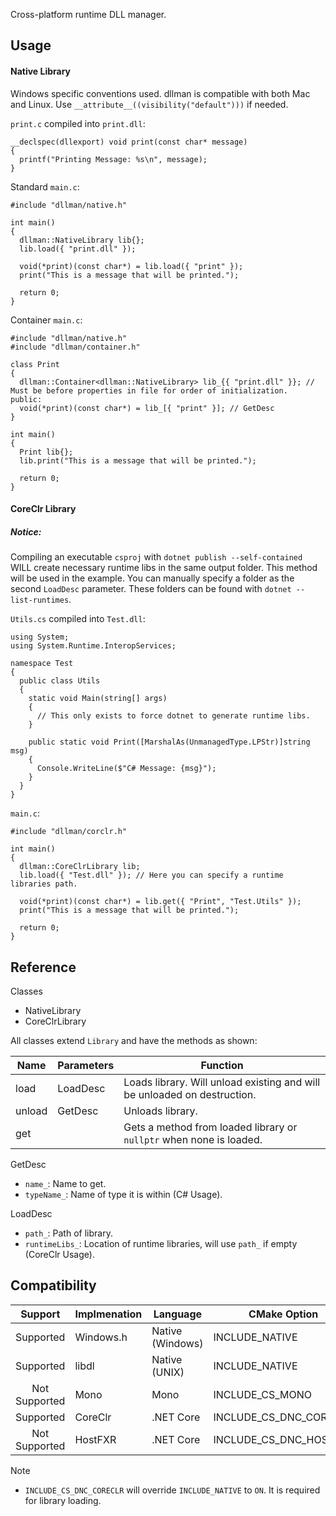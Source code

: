 Cross-platform runtime DLL manager.

## Usage

#### Native Library

Windows specific conventions used. dllman is compatible with both Mac and Linux. Use `__attribute__((visibility("default")))` if needed.

`print.c` compiled into `print.dll`:
```
__declspec(dllexport) void print(const char* message)
{
  printf("Printing Message: %s\n", message);
}
```


Standard `main.c`:
```
#include "dllman/native.h"

int main()
{
  dllman::NativeLibrary lib{};
  lib.load({ "print.dll" });
  
  void(*print)(const char*) = lib.load({ "print" });
  print("This is a message that will be printed.");
  
  return 0;
}
```

Container `main.c`:
```
#include "dllman/native.h"
#include "dllman/container.h"

class Print
{
  dllman::Container<dllman::NativeLibrary> lib_{{ "print.dll" }}; // Must be before properties in file for order of initialization.
public:
  void(*print)(const char*) = lib_[{ "print" }]; // GetDesc
}

int main()
{
  Print lib{};
  lib.print("This is a message that will be printed.");

  return 0;
}

```

#### CoreClr Library

##### Notice:
Compiling an executable `csproj` with `dotnet publish --self-contained` WILL create necessary runtime libs in the same output folder. This method will be used in the example. You can manually specify a folder as the second `LoadDesc` parameter. These folders can be found with `dotnet --list-runtimes`.

`Utils.cs` compiled into `Test.dll`:
```
using System;
using System.Runtime.InteropServices;

namespace Test
{
  public class Utils
  {
    static void Main(string[] args)
    {
      // This only exists to force dotnet to generate runtime libs.
    }
    
    public static void Print([MarshalAs(UnmanagedType.LPStr)]string msg)
    {
      Console.WriteLine($"C# Message: {msg}");
    }
  }
}
```

`main.c`:
```
#include "dllman/corclr.h"

int main()
{
  dllman::CoreClrLibrary lib;
  lib.load({ "Test.dll" }); // Here you can specify a runtime libraries path.
  
  void(*print)(const char*) = lib.get({ "Print", "Test.Utils" });
  print("This is a message that will be printed.");

  return 0;
}
```

## Reference

Classes
- NativeLibrary
- CoreClrLibrary

All classes extend `Library` and have the methods as shown:

| Name    | Parameters | Function                                                                 |
|---------|------------|--------------------------------------------------------------------------|
| load    | LoadDesc   | Loads library. Will unload existing and will be unloaded on destruction. |
| unload  | GetDesc    | Unloads library.                                                         |
| get     |            | Gets a method from loaded library or `nullptr` when none is loaded.      |

GetDesc
- `name_`:        Name to get.
- `typeName_`:    Name of type it is within (C# Usage).

LoadDesc
- `path_`:        Path of library.
- `runtimeLibs_`: Location of runtime libraries, will use `path_` if empty (CoreClr Usage).

## Compatibility

| Support        | Implmenation        | Language          | CMake Option              |
|:--------------:|---------------------|-------------------|---------------------------|
| Supported      | Windows.h           | Native (Windows)  | INCLUDE_NATIVE            |
| Supported      | libdl               | Native (UNIX)     | INCLUDE_NATIVE            |
| Not Supported  | Mono                | Mono              | INCLUDE_CS_MONO           |
| Supported      | CoreClr             | .NET Core         | INCLUDE_CS_DNC_CORECLR    |
| Not Supported  | HostFXR             | .NET Core         | INCLUDE_CS_DNC_HOSTFXR    |

Note
- `INCLUDE_CS_DNC_CORECLR` will override `INCLUDE_NATIVE` to `ON`. It is required for library loading.
